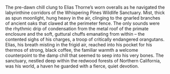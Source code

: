 The pre-dawn chill clung to Elias Thorne’s worn overalls as he navigated the labyrinthine corridors of the Whispering Pines Wildlife Sanctuary.  Mist, thick as spun moonlight, hung heavy in the air, clinging to the gnarled branches of ancient oaks that clawed at the perimeter fence.  The only sounds were the rhythmic drip of condensation from the metal roof of the primate enclosure and the soft, guttural chuffs emanating from within – the contented sighs of his charges, a troop of critically endangered orangutans.  Elias, his breath misting in the frigid air, reached into his pocket for his thermos of strong, black coffee, the familiar warmth a welcome counterpoint to the damp chill that seemed to seep into his very bones.  The sanctuary, nestled deep within the redwood forests of Northern California, was his world, a haven he guarded with a fierce, quiet devotion.
